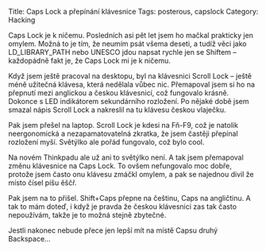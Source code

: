 Title: Caps Lock a přepínání klávesnice
Tags: posterous, capslock
Category: Hacking

Caps Lock je k ničemu.
Posledních asi pět let jsem ho mačkal prakticky jen omylem.
Možná to je tím, že neumím psát všema deseti, a tudíž věci jako
LD_LIBRARY_PATH nebo UNESCO jdou napsat rychle jen se Shiftem – každopádně fakt
je, že Caps Lock mi je k ničemu.

Když jsem ještě pracoval na desktopu, byl na klávesnici Scroll Lock – ještě
méně užitečná klávesa, která nedělala vůbec nic.
Přemapoval jsem si ho na přepnutí mezi anglickou a českou klávesnicí,
což fungovalo krásně.
Dokonce s LED indikátorem sekundárního rozložení.
Po nějaké době jsem smazal nápis Scroll Lock a nakreslil na tu klávesu českou
vlaječku.

Pak jsem přešel na laptop.
Scroll Lock je kdesi na Fň-F9, což je natolik neergonomická a
nezapamatovatelná zkratka, že jsem častěji přepínal rozložení myší.
Světýlko ale pořád fungovalo, což bylo cool.

Na novém Thinkpadu ale už ani to světýlko není.
A tak jsem přemapoval změnu klávesnice na Caps Lock.
To ovšem nefungovalo moc dobře, protože jsem často onu klávesu zmáčkl omylem,
a pak se najednou divil že místo čísel píšu ěščř.

Pak jsem na to přišel.
Shift+Caps přepne na češtinu, Caps na angličtinu.
A tak to mám doteď, i když je pravda že českou klávesnici zas tak často
nepoužívám,
takže je to možná stejně zbytečné.

Jestli nakonec nebude přece jen lepší mít na místě Capsu druhý Backspace…
